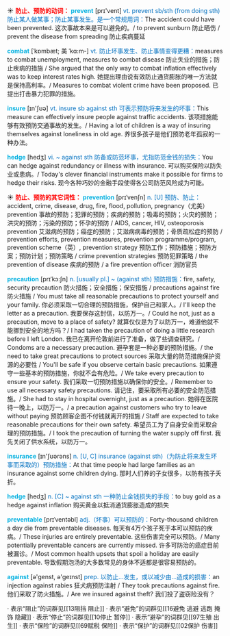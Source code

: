 ☀ <font color="red">**防止、预防的动词：**</font>
<font color="sky blue">**prevent**</font> [prɪ'vent] 
<font color="#0070c0">vt. prevent sb/sth (from doing sth) 防止某人做某事；防止某事发生。是一个常规用词：</font>The accident could have been prevented. 这次事故本来是可以避免的。/ to prevent sunburn 防止晒伤 / prevent the disease from spreading 防止疾病蔓延
           
<font color="sky blue">**combat**</font> [ˈkɒmbæt; 美 ˈkɑ:m-]
<font color="#0070c0">vt. 防止坏事发生、防止事情变得更糟：</font>measures to combat unemployment, measures to combat disease 防止失业的措施；防止疾病的措施 / She argued that the only way to combat inflation effectively was to keep interest rates high. 她提出理由说有效防止通货膨胀的唯一方法就是保持高利率。/ Measures to combat violent crime have been proposed. 已提出打击暴力犯罪的措施。

<font color="sky blue">**insure**</font> [ɪn'ʃʊə] 
<font color="#0070c0">vt. insure sb against sth 可表示预防将来发生的坏事：</font>This measure can effectively insure people against traffic accidents. 该项措施能够有效预防交通事故的发生。/ Having a lot of children is a way of insuring themselves against loneliness in old age. 养很多孩子是他们预防老年孤寂的一种办法。
           
<font color="sky blue">**hedge**</font> [hedʒ]
<font color="#0070c0">vi. ~ against sth 防备或防范坏事，尤指防范金钱的损失：</font>You can hedge against redundancy or illness with insurance. 可以购买保险以防失业或患病。/ Today's clever financial instruments make it possible for firms to hedge their risks. 现今各种巧妙的金融手段使得各公司防范风险成为可能。

☀ <font color="red">**防止、预防的其它词性：**</font>
<font color="sky blue">**prevention**</font> [prɪˈvenʃn]
<font color="#0070c0">n. [U] 预防、防止：</font>accident, crime, disease, drug, fire, flood, pollution, pregnancy（尤美）prevention 事故的预防；犯罪的预防；疾病的预防；吸毒的预防；火灾的预防；洪灾的预防；污染的预防；怀孕的预防 / AIDS, cancer, HIV, osteoporosis prevention 艾滋病的预防；癌症的预防；艾滋病病毒的预防；骨质疏松症的预防 / prevention efforts, prevention measures, prevention programme/program, prevention scheme（英）, prevention strategy 预防工作；预防措施；预防方案；预防计划；预防策略 / crime prevention strategies 预防犯罪策略 / the prevention of disease 疾病的预防 / a fire prevention officer 消防官员           

<font color="sky blue">**precaution**</font> [prɪˈkɔ:ʃn]
<font color="#0070c0">n. [usually pl.] ~ (against sth) 预防措施：</font>fire, safety, security precaution 防火措施；安全措施；保安措施 / precautions against fire 防火措施 / You must take all reasonable precautions to protect yourself and your family. 你必须采取一切合理的预防措施，保护自己和家人。/ I'll keep the letter as a precaution. 我要保存这封信，以防万一。/ Could he not, just as a precaution, move to a place of safety? 就算仅仅是为了以防万一，难道他就不能挪到安全的地方吗？/ I had taken the precaution of doing a little research before I left London. 我已在离开伦敦前进行了准备，做了些调查研究。/ Condoms are a necessary precaution. 避孕套是一种必要的预防措施。/ the need to take great precautions to protect sources 采取大量的防范措施保护资源的必要性 / You'll be safe if you observe certain basic precautions. 如果遵守一些基本的预防措施，你就不会有危险。/ We take every precaution to ensure your safety. 我们采取一切预防措施以确保你的安全。/ Remember to use all necessary safety precautions. 请记住，要采取所有必要的安全防范措施。/ She had to stay in hospital overnight, just as a precaution. 她得在医院待一晚上，以防万一。/ a precaution against customers who try to leave without paying 预防顾客企图不付钱就离开的措施 / Staff are expected to take reasonable precautions for their own safety. 希望员工为了自身安全而采取合理的预防措施。/ I took the precaution of turning the water supply off first. 我先关闭了供水系统，以防万一。

<font color="sky blue">**insurance**</font> [ɪn'ʃʊərəns] 
<font color="#0070c0">n. [U, C] insurance (against sth)（为防止将来发生坏事而采取的）预防措施：</font>At that time people had large families as an insurance against some children dying. 那时人们养的子女很多，以防有孩子夭折。
           
<font color="sky blue">**hedge**</font> [hedʒ]
<font color="#0070c0">n. [C] ~ against sth 一种防止金钱损失的手段：</font>to buy gold as a hedge against inflation 购买黄金以抵消通货膨胀造成的损失
           
<font color="sky blue">**preventable**</font> [prɪˈventəbl]
<font color="#0070c0">adj.（坏事）可以预防的：</font>Forty-thousand children a day die from preventable diseases. 每天有4万个孩子死于本可以预防的疾病。/ These injuries are entirely preventable. 这些伤害完全可以预防。/ Many potentially preventable cancers are currently missed. 许多可防治的癌症目前被漏诊。/ Most common health upsets that spoil a holiday are easily preventable. 导致假期泡汤的大多数常见的身体不适都是很容易预防的。

<font color="sky blue">**against**</font> [ə'ɡenst, ə'ɡeɪnst] 
<font color="#0070c0">prep. 以防止…发生，或以减少由…造成的损害：</font>an injection against rabies 狂犬病预防注射 / They took precautions against fire. 他们采取了防火措施。/ Are we insured against theft? 我们投了盗窃险没有？

· 表示“阻止”的词群见[[13阻挡 阻止]]
· 表示“避免”的词群见[[16避免 逃避 逃跑 掩饰 隐藏]]
· 表示“停止”的词群见[[10停止 暂停]]
· 表示“避孕”的词群见[[97生殖 出生]]
· 表示“保险”的词群见[[69赋税 保险]]
· 表示“保护”的词群见[[02保护 伤害]]
